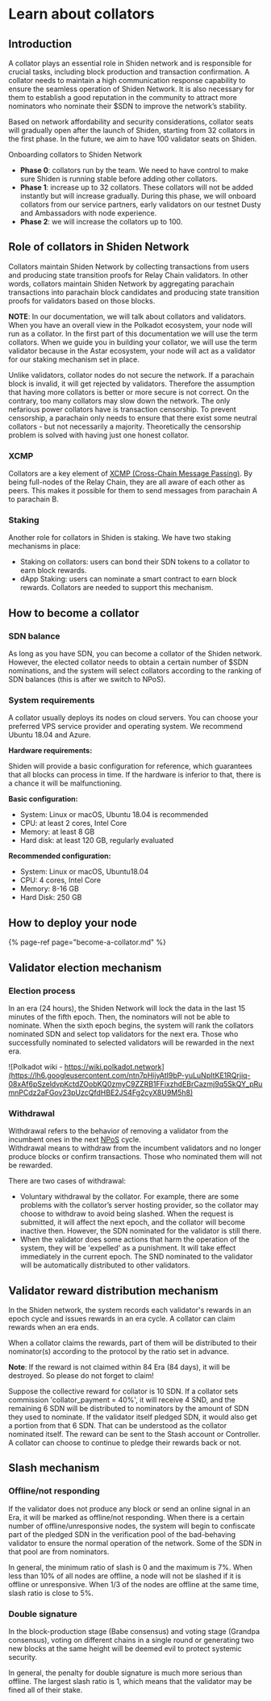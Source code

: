 # Learn about collators

## Introduction

A collator plays an essential role in Shiden network and is responsible for crucial tasks, including block production and transaction confirmation. A collator needs to maintain a high communication response capability to ensure the seamless operation of Shiden Network. It is also necessary for them to establish a good reputation in the community to attract more nominators who nominate their $SDN to improve the network’s stability.

Based on network affordability and security considerations, collator seats will gradually open after the launch of Shiden, starting from 32 collators in the first phase. In the future, we aim to have 100 validator seats on Shiden.

Onboarding collators to Shiden Network

* **Phase 0**: collators run by the team. We need to have control to make sure Shiden is running stable before adding other collators.
* **Phase 1**: increase up to 32 collators. These collators will not be added instantly but will increase gradually. During this phase, we will onboard collators from our service partners, early validators on our testnet Dusty and Ambassadors with node experience.
* **Phase 2**: we will increase the collators up to 100.

## Role of collators in Shiden Network

Collators maintain Shiden Network by collecting transactions from users and producing state transition proofs for Relay Chain validators. In other words, collators maintain Shiden Network by aggregating parachain transactions into parachain block candidates and producing state transition proofs for validators based on those blocks. 

**NOTE**:  In our documentation, we will talk about collators and validators. When you have an overall view in the Polkadot ecosystem, your node will run as a collator. In the first part of this documentation we will use the term collators. When we guide you in building your collator, we will use the term validator because in the Astar ecosystem, your node will act as a validator for our staking mechanism set in place. 

Unlike validators, collator nodes do not secure the network. If a parachain block is invalid, it will get rejected by validators. Therefore the assumption that having more collators is better or more secure is not correct. On the contrary, too many collators may slow down the network. The only nefarious power collators have is transaction censorship. To prevent censorship, a parachain only needs to ensure that there exist some neutral collators - but not necessarily a majority. Theoretically the censorship problem is solved with having just one honest collator.

### XCMP

Collators are a key element of [XCMP \(Cross-Chain Message Passing\)](https://wiki.polkadot.network/docs/learn-crosschain). By being full-nodes of the Relay Chain, they are all aware of each other as peers. This makes it possible for them to send messages from parachain A to parachain B.

### Staking

Another role for collators in Shiden is staking. We have two staking mechanisms in place:

* Staking on collators: users can bond their SDN tokens to a collator to earn block rewards.
* dApp Staking: users can nominate a smart contract to earn block rewards. Collators are needed to support this mechanism.

## How to become a collator

### SDN balance

As long as you have SDN, you can become a collator of the Shiden network. However, the elected collator needs to obtain a certain number of $SDN nominations, and the system will select collators according to the ranking of SDN balances \(this is after we switch to NPoS\). 

### System requirements

A collator usually deploys its nodes on cloud servers. You can choose your preferred VPS service provider and operating system. We recommend Ubuntu 18.04 and Azure.

**Hardware requirements:**

Shiden will provide a basic configuration for reference, which guarantees that all blocks can process in time. If the hardware is inferior to that, there is a chance it will be malfunctioning.

**Basic configuration:**

* System: Linux or macOS, Ubuntu 18.04 is recommended
* CPU: at least 2 cores, Intel Core
* Memory: at least 8 GB
* Hard disk: at least 120 GB, regularly evaluated

**Recommended configuration:**

* System: Linux or macOS, Ubuntu18.04
* CPU: 4 cores, Intel Core
* Memory: 8-16 GB
* Hard Disk: 250 GB

## How to deploy your node 

{% page-ref page="become-a-collator.md" %}

## Validator election mechanism

### Election process

In an era \(24 hours\), the Shiden Network will lock the data in the last 15 minutes of the fifth epoch. Then, the nominators will not be able to nominate. When the sixth epoch begins, the system will rank the collators nominated SDN and select top validators for the next era. Those who successfully nominated to selected validators will be rewarded in the next era.  


![Polkadot wiki - https://wiki.polkadot.network](https://lh6.googleusercontent.com/ntn7pHijyAtI9bP-yuLuNpItKE1RQrjiq-08xAf6pSzeldvpKctdZOobKQ0zmyC9ZZRB1FFixzhdEBrCazmj9q5SkQY_pRumnPCdz2aFGov23pUzcQfdHBE2JS4Fg2cyX8U9M5h8)

### Withdrawal

Withdrawal refers to the behavior of removing a validator from the incumbent ones in the next [NPoS](https://medium.com/web3foundation/how-nominated-proof-of-stake-will-work-in-polkadot-377d70c6bd43) cycle.  
Withdrawal means to withdraw from the incumbent validators and no longer produce blocks or confirm transactions. Those who nominated them will not be rewarded.

There are two cases of withdrawal:

* Voluntary withdrawal by the collator. For example, there are some problems with the collator’s server hosting provider, so the collator may choose to withdraw to avoid being slashed. When the request is submitted, it will affect the next epoch, and the collator will become inactive then. However, the SDN nominated for the validator is still there.
* When the validator does some actions that harm the operation of the system, they will be 'expelled' as a punishment. It will take effect immediately in the current epoch. The SND nominated to the validator will be automatically distributed to other validators.

## Validator reward distribution mechanism

In the Shiden network, the system records each validator's rewards in an epoch cycle and issues rewards in an era cycle. A collator can claim rewards when an era ends. 

When a collator claims the rewards, part of them will be distributed to their nominator\(s\) according to the protocol by the ratio set in advance. 

**Note**: If the reward is not claimed within 84 Era \(84 days\), it will be destroyed. So please do not forget to claim!

Suppose the collective reward for collator is 10 SDN. If a collator sets commission 'collator\_payment = 40%', it will receive 4 SND, and the remaining 6 SDN will be distributed to nominators by the amount of SDN they used to nominate. If the validator itself pledged SDN, it would also get a portion from that 6 SDN. That can be understood as the collator nominated itself. The reward can be sent to the Stash account or Controller. A collator can choose to continue to pledge their rewards back or not.

## Slash mechanism

### Offline/not responding

If the validator does not produce any block or send an online signal in an Era, it will be marked as offline/not responding. When there is a certain number of offline/unresponsive nodes, the system will begin to confiscate part of the pledged SDN in the verification pool of the bad-behaving validator to ensure the normal operation of the network. Some of the SDN in that pool are from nominators.

In general, the minimum ratio of slash is 0 and the maximum is 7%. When less than 10% of all nodes are offline, a node will not be slashed if it is offline or unresponsive. When 1/3 of the nodes are offline at the same time, slash ratio is close to 5%.

### Double signature

In the block-production stage \(Babe consensus\) and voting stage \(Grandpa consensus\), voting on different chains in a single round or generating two new blocks at the same height will be deemed evil to protect systemic security.

In general, the penalty for double signature is much more serious than offline. The largest slash ratio is 1, which means that the validator may be fined all of their stake.  
  


